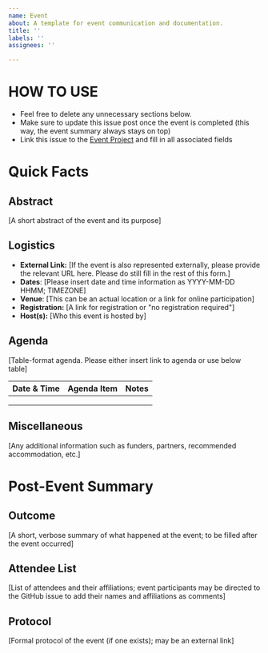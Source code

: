```yaml
---
name: Event
about: A template for event communication and documentation.
title: ''
labels: ''
assignees: ''

---
```


# HOW TO USE
- Feel free to delete any unnecessary sections below.
- Make sure to update this issue post once the event is completed (this way, the event summary always stays on top)
- Link this issue to the [Event Project](https://github.com/orgs/uio-mana/projects/9) and fill in all associated fields

# Quick Facts
## Abstract
[A short abstract of the event and its purpose]

## Logistics
- **External Link:** [If the event is also represented externally, please provide the relevant URL here. Please do still fill in the rest of this form.]
- **Dates**: [Please insert date and time information as YYYY-MM-DD HHMM; TIMEZONE]
- **Venue**: [This can be an actual location or a link for online participation]
- **Registration:** [A link for registration or "no registration required"]
- **Host(s):** [Who this event is hosted by]

## Agenda
[Table-format agenda. Please either insert link to agenda or use below table]

| Date & Time | Agenda Item | Notes |
|-------------|-------------|-------|
|             |             |       |
|             |             |       |
|             |             |       |

## Miscellaneous
[Any additional information such as funders, partners, recommended accommodation, etc.]

# Post-Event Summary
## Outcome
[A short, verbose summary of what happened at the event; to be filled after the event occurred]

## Attendee List
[List of attendees and their affiliations; event participants may be directed to the GitHub issue to add their names and affiliations as comments]

## Protocol
[Formal protocol of the event (if one exists); may be an external link]

